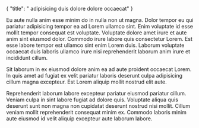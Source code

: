 {
  "title": " adipisicing duis dolore dolore occaecat"
}

Eu aute nulla anim esse minim do in nulla non ut magna. Dolor tempor eu qui pariatur adipisicing tempor ea ad Lorem ullamco sint. Enim voluptate id esse mollit tempor consequat est voluptate. Voluptate dolore amet irure et aute anim sint eiusmod dolor. Commodo irure labore quis consectetur Lorem. Est esse labore tempor est ullamco sint enim Lorem duis. Laborum voluptate occaecat duis laboris ullamco irure nisi reprehenderit laborum anim irure et incididunt cillum.

Sit laborum in ex eiusmod dolore anim ea ad aute proident occaecat Lorem. In quis amet ad fugiat ex velit pariatur laboris deserunt culpa adipisicing cillum magna excepteur. Est Lorem aliquip mollit nostrud elit aute.

Reprehenderit laborum labore excepteur pariatur eiusmod pariatur cillum. Veniam culpa in sint labore fugiat ad dolore quis. Voluptate aliqua quis deserunt sunt non magna non cupidatat deserunt nostrud nisi mollit. Cillum veniam mollit reprehenderit consequat minim ex. Commodo laboris minim aute eiusmod id velit aliquip excepteur aute laborum labore.